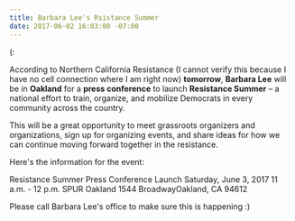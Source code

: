 ```yaml
---
title: Barbara Lee's Rsistance Summer
date: 2017-06-02 16:03:00 -07:00
---
```


 (:

According to Northern California Resistance (I cannot verify this because I have no cell connection where I am right now)  **tomorrow**, **Barbara Lee** will be in **Oakland** for a **press conference** to launch **Resistance Summer** – a national effort to train, organize, and mobilize Democrats in every community across the country. 

This will be a great opportunity to meet grassroots organizers and organizations, sign up for organizing events, and share ideas for how we can continue moving forward together in the resistance.
 
Here's the information for the event:
 
Resistance Summer Press Conference Launch
Saturday, June 3, 2017
11 a.m. - 12 p.m.
 SPUR Oakland
1544 BroadwayOakland, CA 94612

Please call Barbara Lee's office to make sure this is happening :)
 
 
